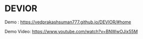 # DEVIOR

Demo :
https://vedprakashsuman777.github.io/DEVIOR/#home

Demo Video:
https://www.youtube.com/watch?v=BNWwOJix55M
